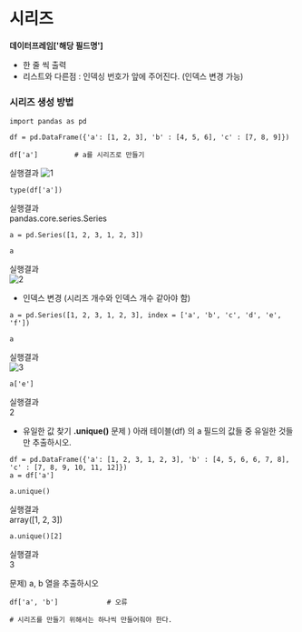 # 시리즈

**데이터프레임['해당 필드명']**
- 한 줄 씩 출력
- 리스트와 다른점 : 인덱싱 번호가 앞에 주어진다. (인덱스 변경 가능)


### 시리즈 생성 방법
```
import pandas as pd

df = pd.DataFrame({'a': [1, 2, 3], 'b' : [4, 5, 6], 'c' : [7, 8, 9]})
```
```
df['a']         # a를 시리즈로 만들기
```
실행결과
![1](https://user-images.githubusercontent.com/64197543/152501601-e0333645-0f87-4922-87fa-50477960b661.PNG)


```
type(df['a'])
```
실행결과    
pandas.core.series.Series    



```
a = pd.Series([1, 2, 3, 1, 2, 3])
```
```
a
```
실행결과  
![2](https://user-images.githubusercontent.com/64197543/152501697-b26c657f-de81-4b3b-8781-7e55b2bcacc4.PNG)


- 인덱스 변경 (시리즈 개수와 인덱스 개수 같아야 함)
```
a = pd.Series([1, 2, 3, 1, 2, 3], index = ['a', 'b', 'c', 'd', 'e', 'f'])
```
```
a
```
실행결과   
![3](https://user-images.githubusercontent.com/64197543/152501696-ea399f93-75f5-4f75-aa63-4988ad47229c.PNG)

```
a['e']
```
실행결과   
2   

- 유일한 값 찾기
**.unique()**
문제 ) 아래 테이블(df) 의 a 필드의 값들 중 유일한 것들만 추출하시오.
```
df = pd.DataFrame({'a': [1, 2, 3, 1, 2, 3], 'b' : [4, 5, 6, 6, 7, 8], 'c' : [7, 8, 9, 10, 11, 12]})
a = df['a']
```
```
a.unique()
```
실행결과   
array([1, 2, 3])   

```
a.unique()[2]
```
실행결과   
3   


문제) a, b 열을 추출하시오
```
df['a', 'b']            # 오류

# 시리즈를 만들기 위해서는 하나씩 만들어줘야 한다.
```
